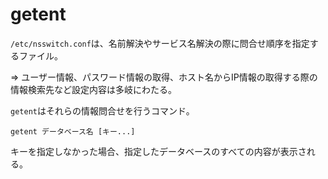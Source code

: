 # getent

`/etc/nsswitch.conf`は、名前解決やサービス名解決の際に問合せ順序を指定するファイル。

=> ユーザー情報、パスワード情報の取得、ホスト名からIP情報の取得する際の情報検索先など設定内容は多岐にわたる。

`getent`はそれらの情報問合せを行うコマンド。

```
getent データベース名 [キー...]
```

キーを指定しなかった場合、指定したデータベースのすべての内容が表示される。

